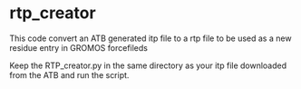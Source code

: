 # rtp_creator
This code convert an ATB generated itp file to a rtp file to be used as a new residue entry in GROMOS forcefileds

Keep the RTP_creator.py in the same directory as your itp file downloaded from the ATB and run the script. 
